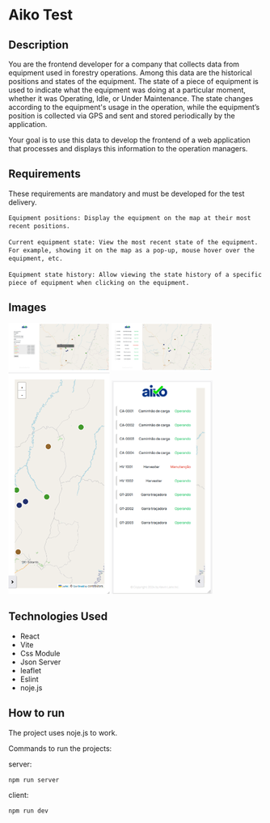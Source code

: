 # Aiko Test

## Description

You are the frontend developer for a company that collects data from equipment used in forestry operations. Among this data are the historical positions and states of the equipment. The state of a piece of equipment is used to indicate what the equipment was doing at a particular moment, whether it was Operating, Idle, or Under Maintenance. The state changes according to the equipment's usage in the operation, while the equipment’s position is collected via GPS and sent and stored periodically by the application.

Your goal is to use this data to develop the frontend of a web application that processes and displays this information to the operation managers.

## Requirements

These requirements are mandatory and must be developed for the test delivery.

    Equipment positions: Display the equipment on the map at their most recent positions.

    Current equipment state: View the most recent state of the equipment. For example, showing it on the map as a pop-up, mouse hover over the equipment, etc.

    Equipment state history: Allow viewing the state history of a specific piece of equipment when clicking on the equipment.

## Images

<p float="left">
  <img src="./public/aiko-test-01.png" width="200" />
  <img src="./public/aiko-test-02.png" width="200" />
  <img src="./public/aiko-test-03.png" width="200" />
  <img src="./public/aiko-test-04.png" width="200" />
</p>

## Technologies Used

- React
- Vite
- Css Module
- Json Server
- leaflet
- Eslint
- noje.js

## How to run

The project uses noje.js to work.

Commands to run the projects:

server:

```bash
npm run server
```

client:

```bash
npm run dev
```
